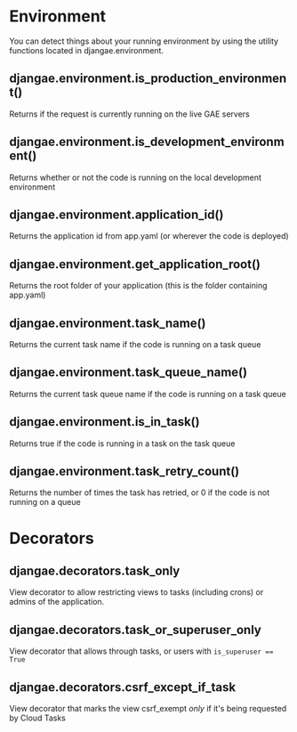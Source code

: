 # Environment

You can detect things about your running environment by using the utility functions
located in djangae.environment.

## djangae.environment.is_production_environment()

Returns if the request is currently running on the live GAE servers

## djangae.environment.is_development_environment()

Returns whether or not the code is running on the local development environment

## djangae.environment.application_id()

Returns the application id from app.yaml (or wherever the code is deployed)

## djangae.environment.get_application_root()

Returns the root folder of your application (this is the folder containing app.yaml)

## djangae.environment.task_name()

Returns the current task name if the code is running on a task queue

## djangae.environment.task_queue_name()

Returns the current task queue name if the code is running on a task queue

## djangae.environment.is_in_task()

Returns true if the code is running in a task on the task queue

## djangae.environment.task_retry_count()

Returns the number of times the task has retried, or 0 if the code is not
running on a queue

# Decorators

## djangae.decorators.task_only

View decorator to allow restricting views to tasks (including crons) or admins of the application.

## djangae.decorators.task_or_superuser_only

View decorator that allows through tasks, or users with `is_superuser == True`

## djangae.decorators.csrf_except_if_task

View decorator that marks the view csrf_exempt *only* if it's being requested by Cloud Tasks
